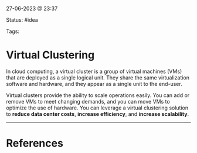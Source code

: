 27-06-2023 @ 23:37

Status: #idea

Tags: 

# Virtual Clustering
In cloud computing, a virtual cluster is a group of virtual machines (VMs) that are deployed as a single logical unit. They share the same virtualization software and hardware, and they appear as a single unit to the end-user.

Virtual clusters provide the ability to scale operations easily. You can add or remove VMs to meet changing demands, and you can move VMs to optimize the use of hardware. You can leverage a virtual clustering solution to **reduce data center costs**, **increase efficiency**, and **increase scalability**.

---
# References
